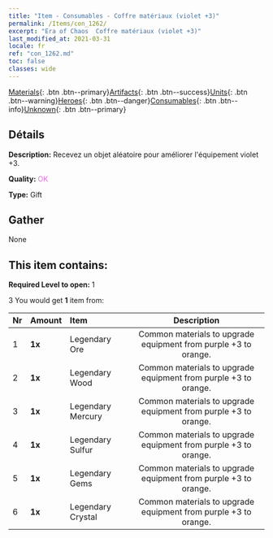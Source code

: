 ```yaml
---
title: "Item - Consumables - Coffre matériaux (violet +3)"
permalink: /Items/con_1262/
excerpt: "Era of Chaos  Coffre matériaux (violet +3)"
last_modified_at: 2021-03-31
locale: fr
ref: "con_1262.md"
toc: false
classes: wide
---
```

 [Materials](/fr/Items/){: .btn .btn--primary}[Artifacts](/fr/Items/Artifacts/){: .btn .btn--success}[Units](/fr/Items/Units/){: .btn .btn--warning}[Heroes](/fr/Items/Heroes/){: .btn .btn--danger}[Consumables](/fr/Items/Consumables/){: .btn .btn--info}[Unknown](/fr/Items/Unknown/){: .btn .btn--primary}

## Détails
 **Description:** Recevez un objet aléatoire pour améliorer l'équipement violet +3.

 **Quality:** <span style="color: #DA70D6">OK</span>

 **Type:** Gift

## Gather

  None

## This item contains:

 **Required Level to open:** 1

 3 You would get **1** item  from:

  | Nr | Amount |     Item    | Description |
  |:---|:-------|:------------|:-----------:|
  | 1 |  **1x** | Legendary Ore | Common materials to upgrade equipment from purple +3 to orange.  | 
  | 2 |  **1x** | Legendary Wood | Common materials to upgrade equipment from purple +3 to orange.  | 
  | 3 |  **1x** | Legendary Mercury | Common materials to upgrade equipment from purple +3 to orange.  | 
  | 4 |  **1x** | Legendary Sulfur | Common materials to upgrade equipment from purple +3 to orange.  | 
  | 5 |  **1x** | Legendary Gems | Common materials to upgrade equipment from purple +3 to orange.  | 
  | 6 |  **1x** | Legendary Crystal | Common materials to upgrade equipment from purple +3 to orange.  | 
